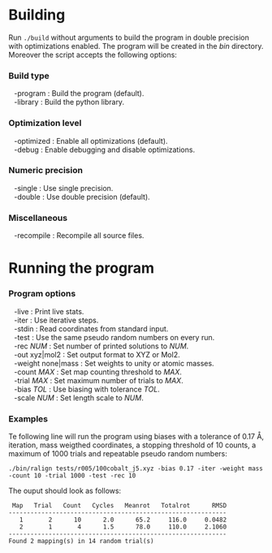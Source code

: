 Building
========

Run `./build` without arguments to build the program in double precision
with optimizations enabled. The program will be created in the *bin*
directory. Moreover the script accepts the following options:

### Build type

&ensp; -program : Build the program (default).  
&ensp; -library : Build the python library.  

### Optimization level

&ensp; -optimized : Enable all optimizations (default).  
&ensp; -debug : Enable debugging and disable optimizations.  

### Numeric precision

&ensp; -single : Use single precision.  
&ensp; -double : Use double precision (default).  

### Miscellaneous

&ensp; -recompile : Recompile all source files.  

Running the program
===================

### Program options

&ensp; -live : Print live stats.  
&ensp; -iter : Use iterative steps.  
&ensp; -stdin : Read coordinates from standard input.  
&ensp; -test : Use the same pseudo random numbers on every run.  
&ensp; -rec *NUM* : Set number of printed solutions to *NUM*.  
&ensp; -out xyz|mol2 : Set output format to XYZ or Mol2.  
&ensp; -weight none|mass : Set weights to unity or atomic masses.  
&ensp; -count *MAX* : Set map counting threshold to *MAX*.  
&ensp; -trial *MAX* : Set maximum number of trials to *MAX*.  
&ensp; -bias *TOL* : Use biasing with tolerance *TOL*.  
&ensp; -scale *NUM* : Set length scale to *NUM*.  
 
### Examples

Te following line will run the program using biases with a tolerance of 0.17 Å, iteration, mass weigthed coordinates, a stopping threshold of 10 counts, a maximum of 1000 trials and repeatable pseudo random numbers:

    ./bin/ralign tests/r005/100cobalt_j5.xyz -bias 0.17 -iter -weight mass -count 10 -trial 1000 -test -rec 10
    
The ouput should look as follows:

     Map   Trial   Count   Cycles   Meanrot   Totalrot      RMSD
    ------------------------------------------------------------
       1       2      10      2.0      65.2     116.0     0.0482
       2       1       4      1.5      78.0     110.0     2.1060
    ------------------------------------------------------------
    Found 2 mapping(s) in 14 random trial(s)
